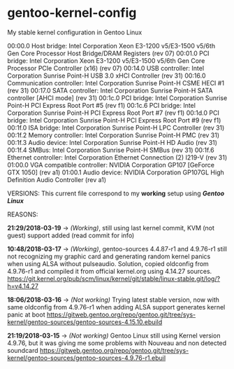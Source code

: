 # gentoo-kernel-config
My stable kernel configuration in Gentoo Linux

00:00.0 Host bridge: Intel Corporation Xeon E3-1200 v5/E3-1500 v5/6th Gen Core Processor Host Bridge/DRAM Registers (rev 07)
00:01.0 PCI bridge: Intel Corporation Xeon E3-1200 v5/E3-1500 v5/6th Gen Core Processor PCIe Controller (x16) (rev 07)
00:14.0 USB controller: Intel Corporation Sunrise Point-H USB 3.0 xHCI Controller (rev 31)
00:16.0 Communication controller: Intel Corporation Sunrise Point-H CSME HECI #1 (rev 31)
00:17.0 SATA controller: Intel Corporation Sunrise Point-H SATA controller [AHCI mode] (rev 31)
00:1c.0 PCI bridge: Intel Corporation Sunrise Point-H PCI Express Root Port #5 (rev f1)
00:1c.6 PCI bridge: Intel Corporation Sunrise Point-H PCI Express Root Port #7 (rev f1)
00:1d.0 PCI bridge: Intel Corporation Sunrise Point-H PCI Express Root Port #9 (rev f1)
00:1f.0 ISA bridge: Intel Corporation Sunrise Point-H LPC Controller (rev 31)
00:1f.2 Memory controller: Intel Corporation Sunrise Point-H PMC (rev 31)
00:1f.3 Audio device: Intel Corporation Sunrise Point-H HD Audio (rev 31)
00:1f.4 SMBus: Intel Corporation Sunrise Point-H SMBus (rev 31)
00:1f.6 Ethernet controller: Intel Corporation Ethernet Connection (2) I219-V (rev 31)
01:00.0 VGA compatible controller: NVIDIA Corporation GP107 [GeForce GTX 1050] (rev a1)
01:00.1 Audio device: NVIDIA Corporation GP107GL High Definition Audio Controller (rev a1)

VERSIONS:
This current file correspond to my <b>working</b> setup using <b><i>Gentoo Linux</i></b>

REASONS:

<b>21:29/2018-03-19</b> -> <i>(Working)</i>, still using last kernel commit, KVM (not guest) support added (read commit for info)

<b>10:48/2018-03-17</b> -> <i>(Working)</i>, gentoo-sources 4.4.87-r1 and 4.9.76-r1 still not recognizing my graphic card and generating random kernel panics when using ALSA without pulseaudio. Solution, copied oldconfig from 4.9.76-r1 and compiled it from official kernel.org using 4.14.27 sources.
https://git.kernel.org/pub/scm/linux/kernel/git/stable/linux-stable.git/log/?h=v4.14.27

<b>18:06/2018-03-16</b> -> <i>(Not working)</i> Trying latest stable version, now with same oldconfig from 4.9.76-r1 when adding ALSA support generates kernel panic at boot
https://gitweb.gentoo.org/repo/gentoo.git/tree/sys-kernel/gentoo-sources/gentoo-sources-4.15.10.ebuild

<b>21:19/2018-03-15</b> -> <i>(Not working)</i> Gentoo Linux still using Kernel version 4.9.76, but it was giving me some problems with Nouveau and non detected soundcard
https://gitweb.gentoo.org/repo/gentoo.git/tree/sys-kernel/gentoo-sources/gentoo-sources-4.9.76-r1.ebuil
